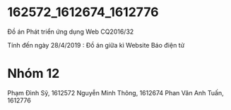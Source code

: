 # 162572_1612674_1612776
Đồ án Phát triển ứng dụng Web CQ2016/32

Tính đến ngày 28/4/2019 : Đồ án giữa kì Website Báo điện tử

# Nhóm 12
Phạm Đình Sỹ, 1612572
Nguyễn Minh Thông, 1612674
Phan Văn Anh Tuấn, 1612776


